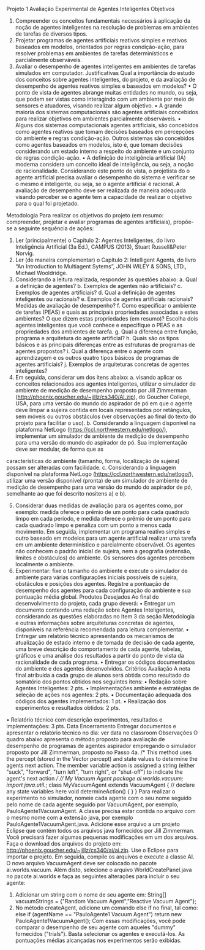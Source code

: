 Projeto 1
Avaliação Experimental de Agentes Inteligentes
Objetivos
1. Compreender os conceitos fundamentais necessários à aplicação da noção de
agentes inteligentes na resolução de problemas em ambientes de tarefas de diversos
tipos.
2. Projetar programas de agentes artificiais reativos simples e reativos baseados em
modelos, orientados por regras condição-ação, para resolver problemas em
ambientes de tarefas determinísticos e parcialmente observáveis.
3. Avaliar o desempenho de agentes inteligentes em ambientes de tarefas simulados
em computador.
Justificativas
Qual a importância do estudo dos conceitos sobre agentes inteligentes, do projeto, e da
avaliação de desempenho de agentes reativos simples e baseados em modelos?
• O ponto de vista de agentes abrange muitas entidades no mundo, ou seja, que
podem ser vistas como interagindo com um ambiente por meio de sensores e
atuadores, visando realizar algum objetivo.
• A grande maioria dos sistemas computacionais são agentes artificiais concebidos
para realizar objetivos em ambientes parcialmente observáveis.
• Alguns dos sistemas computacionais agentes artificiais, são concebidos como
agentes reativos que tomam decisões baseados em percepções do ambiente e
regras condição-ação. Outros sistemas são concebidos como agentes baseados em
modelos, isto é, que tomam decisões considerando um estado interno a respeito
do ambiente e um conjunto de regras condição-ação.
• A definição de inteligência artificial (IA) moderna considera um conceito ideal de
inteligência, ou seja, a noção de racionalidade. Considerando este ponto de vista, o
projetista do o agente artificial precisa avaliar o desempenho do sistema e verificar
se o mesmo é inteligente, ou seja, se o agente artificial é racional. A avaliação de
desempenho deve ser realizada de maneira adequada visando perceber se o agente
tem a capacidade de realizar o objetivo para o qual foi projetado.

Metodologia
Para realizar os objetivos do projeto (em resumo: compreender, projetar e avaliar
programas de agentes artificiais), propõe-se a seguinte sequência de ações:
1. Ler (principalmente) o Capítulo 2: Agentes Inteligentes, do livro Inteligência Artificial
(3a Ed.), CAMPUS (2013), Stuart Russell&Peter Norvig.
2. Ler (de maneira complementar) o Capítulo 2: Intelligent Agents, do livro “An
Introduction to Multiagent Sytems”, JOHN WILEY & SONS, LTD., Michael Wooldridge.
3. Considerando a leitura realizada, responder às questões abaixo:
a. Qual a definição de agentes?
b. Exemplos de agentes não artificiais?
c. Exemplos de agentes artificiais?
d. Qual a definição de agentes inteligentes ou racionais?
e. Exemplos de agentes artificiais racionais? Medidas de avaliação de
desempenho?
f. Como especificar o ambiente de tarefas (PEAS) e quais as principais propriedades
associadas a estes ambientes? O que dizem estas propriedades (em resumo)?
Escolha dois agentes inteligentes que você conhece e especifique o PEAS e as
propriedades dos ambientes de tarefa.
g. Qual a diferença entre função, programa e arquitetura do agente artificial?
h. Quais são os tipos básicos e as principais diferenças entre as estruturas de
programas de agentes propostos?
i. Qual a diferença entre o agente com aprendizagem e os outros quatro tipos
básicos de programas de agentes artificiais?
j. Exemplos de arquiteturas concretas de agentes inteligentes?
4. Em seguida, considerar um dos itens abaixo:
a. visando aplicar os conceitos relacionados aos agentes inteligentes, utilizar o
simulador de ambiente de medição de desempenho proposto por Jill
Zimmerman (http://phoenix.goucher.edu/~jillz/cs340/AI.zip), do Goucher
College, USA, para uma versão do mundo do aspirador de pó em que o agente
deve limpar a sujeira contida em locais representados por retângulos, sem
móveis ou outros obstáculos (ver observações ao final do texto do projeto
para facilitar o uso).
b. Considerando a linguagem disponível na plataforma NetLogo
(https://ccl.northwestern.edu/netlogo/), implementar um simulador de
ambiente de medição de desempenho para uma versão do mundo do
aspirador de pó. Sua implementação deve ser modular, de forma que as

características do ambiente (tamanho, forma, localização de sujeira) possam
ser alteradas com facilidade.
c. Considerando a linguagem disponível na plataforma NetLogo
(https://ccl.northwestern.edu/netlogo/), utilizar uma versão disponível
(pronta) de um simulador de ambiente de medição de desempenho para uma
versão do mundo do aspirador de pó, semelhante ao que foi descrito nositens
a) e b).

5. Considerar duas medidas de avaliação para os agentes como, por exemplo: medida
oferece o prêmio de um ponto para cada quadrado limpo em cada período, e medida
oferece o prêmio de um ponto para cada quadrado limpo e penaliza com um ponto
a menos cada movimento. Em seguida, implementar um programa reativo simples e
outro baseado em modelos para um agente artificial realizar uma tarefa em um
ambiente determinístico e parcialmente observável. Os agentes não conhecem o
padrão inicial de sujeira, nem a geografia (extensão, limites e obstáculos) do
ambiente. Os sensores dos agentes percebem localmente o ambiente.
6. Experimentar: fixe o tamanho do ambiente e execute o simulador de ambiente para
várias configurações iniciais possíveis de sujeira, obstáculos e posições dos agentes.
Registre a pontuação de desempenho dos agentes para cada configuração do
ambiente e sua pontuação média global.
Produtos Desejados
Ao final do desenvolvimento do projeto, cada grupo deverá:
• Entregar um documento contendo uma redação sobre Agentes Inteligentes,
considerando as questões elaboradas no Item 3 da seção Metodologia e outras
informações sobre arquiteturas concretas de agentes, disponíveis na referência
recomendada para leitura complementar.
• Entregar um relatório técnico apresentando os mecanismos de atualização de
estado interno e de tomada de decisão de cada agente, uma breve descrição do
comportamento de cada agente, tabelas, gráficos e uma análise dos resultados a
partir do ponto de vista da racionalidade de cada programa.
• Entregar os códigos documentados do ambiente e dos agentes desenvolvidos.
Critérios Avaliação
A nota final atribuída a cada grupo de alunos será obtida como resultado do somatório
dos pontos obtidos nos seguintes itens:
• Redação sobre Agentes Inteligentes: 2 pts.
• Implementações ambiente e estratégias de seleção de ações nos agentes: 2 pts.
• Documentação adequada dos códigos dos agentes implementados: 1 pt.
• Realização dos experimentos e resultados obtidos: 2 pts.

• Relatório técnico com descrição experimentos, resultados e implementações: 3 pts.
Data Encerramento
Entregar documentos e apresentar o relatório técnico no dia: ver data no classroom
Observações
O quadro abaixo apresenta o método proposto para avaliação de desempenho de programas de
agentes aspirador empregando o simulador proposto por Jill Zimmerman, proposto no Passo 4a.
/* This method uses the percept (stored in the Vector percept) and state values to determine
the agents next action. The member variable action is assigned a string (either "suck", "forward",
"turn left", "turn right", or "shut-off") to indicate the agent's next action */
// My Vacuum Agent package ai.worlds.vacuum;
import java.util.*;
class MyVacuumAgent extends VacuumAgent
{
// declare any state variables here
void determineAction() { }
}
Para realizar o experimento no simulador, nomeie cada agente com o seu nome seguido pelo nome
de cada agente seguido por VacuumAgent, por exemplo, PauloAgente1VacuumAgent. A classe
precisa estar contida no arquivo com o mesmo nome com a extensão java, por exemplo
PauloAgente1VacuumAgent.java. Adicione esse arquivo a um projeto Eclipse que contém todos os
arquivos java fornecidos por Jill Zimmerman. Você precisará fazer algumas pequenas modificações
em um dos arquivos.
Faça o download dos arquivos do projeto em: http://phoenix.goucher.edu/~jillz/cs340/ai/ai.zip.
Use o Eclipse para importar o projeto. Em seguida, compile os arquivos e execute a classe AI. O
novo arquivo <xx>VacuumAgent deve ser colocado no pacote ai.worlds.vacuum. Além disto,
selecione o arquivo WorldCreatePanel.java no pacote ai.worlds e faça as seguintes alterações
para incluir o seu agente:
1. Adicionar um string com o nome de seu agente em:
String[] vacuumStrings = {"Random Vacuum Agent","Reactive Vacuum Agent"};
2. No método createAgent, adicione um comando else if no final, tal como:
else if (agentName == "PauloAgente1 Vacuum Agent")
return new PauloAgente1VacuumAgent();
Com essas modificações, você pode comparar o desempenho de seu agente com aqueles "dummy"
fornecidos ("trials"). Basta selecionar os agentes e executá-los. As pontuações médias alcançadas nos
experimentos serão exibidas.
